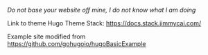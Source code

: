 _*Do not base your website off mine, I do not know what I am doing*_

Link to theme Hugo Theme Stack: https://docs.stack.jimmycai.com/

Example site modified from https://github.com/gohugoio/hugoBasicExample
